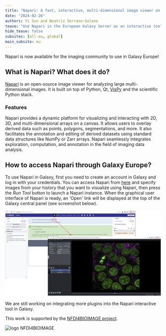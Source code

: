 ```yaml
---
title: "Napari: A fast, interactive, multi-dimensional image viewer on Galaxy!"
date: "2024-02-26"
authors: Yi Sun and Beatriz Serrano-Solano
tease: "Use Napari in the European Galaxy Server as an interactive tool"
hide_tease: false
subsites: [all-eu, global]
main_subsite: eu
---
```


Napari is now available for the imaging community to use in Galaxy Europe!

## What is Napari? What does it do?

[Napari](https://napari.org/) is an open-source image viewer for analyzing large multi-dimensional images. It is built on top of Python, Qt, [VisPy](https://vispy.org/) and the scientific Python stack.

### Features

Napari provides a dynamic platform for visualizing and interacting with 2D, 3D, and multi-dimensional arrays on a canvas. It allows users to overlay derived data such as points, polygons, segmentations, and more. It also facilitates the annotation and editing of derived datasets using standard data structures like NumPy or Zarr arrays. Napari seamlessly integrates exploration, computation, and annotation in the field of imaging data analysis.

## How to access Napari through Galaxy Europe?

To use Napari in Galaxy, first you need to create an account in Galaxy and log in with your credentials. You can access Napari from [here](https://usegalaxy.eu/root?tool_id=interactive_tool_napari) and specify images from your history that you want to visualize using Napari, then press the _Run Tool_ button to launch a Napari instance. When the graphical user interface of Napari is ready, an  'Open' link will be displayed at the top of the Galaxy central panel (see screenshot below). 

![Napari](./galaxy-napari.png)

We are still working on integrating more plugins into the Napari interactive tool in Galaxy. 

This work is supported by the [NFDI4BIOIMAGE project](https://nfdi4bioimage.de/).

![logo NFDI4BIOIMAGE](/images/logos/nfdi4bioimage.png)